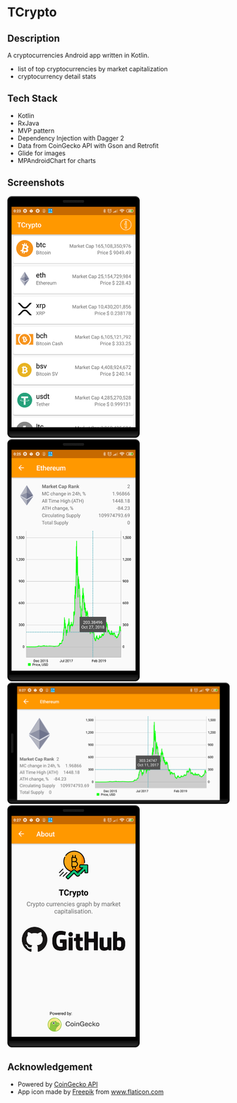 # TCrypto

## Description
A cryptocurrencies Android app written in Kotlin.

- list of top cryptocurrencies by market capitalization
- cryptocurrency detail stats

## Tech Stack
- Kotlin
- RxJava
- MVP pattern
- Dependency Injection with Dagger 2
- Data from CoinGecko API with Gson and Retrofit
- Glide for images
- MPAndroidChart for charts


## Screenshots
<img src="screenshots/tc_1.png" width=300> <img src="screenshots/tc_2.png" width=300> 
<img src="screenshots/tc_3.png" width=600>
<img src="screenshots/tc_4.png" width=300>

## Acknowledgement
- Powered by <a href="https://www.coingecko.com/en/api" title="CoinGecko">CoinGecko API</a>
- App icon made by <a href="https://www.flaticon.com/authors/freepik" title="Freepik">Freepik</a> from <a href="https://www.flaticon.com/" title="Flaticon">www.flaticon.com</a>
